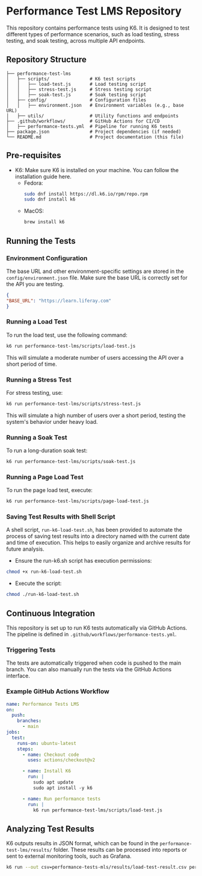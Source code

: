 # Performance Test LMS Repository

This repository contains performance tests using K6. It is designed to test different types of performance scenarios, such as load testing, stress testing, and soak testing, across multiple API endpoints.

## Repository Structure

    ├── performance-test-lms                    
    │   ├── scripts/               # K6 test scripts
    │   │   ├── load-test.js       # Load testing script
    │   │   ├── stress-test.js     # Stress testing script
    │   │   ├── soak-test.js       # Soak testing script
    │   ├── config/                # Configuration files
    │   │   ├── environment.json   # Environment variables (e.g., base URL)
    │   ├── utils/                 # Utility functions and endpoints
    ├── .github/workflows/         # GitHub Actions for CI/CD
    │   ├── performance-tests.yml  # Pipeline for running K6 tests
    ├── package.json               # Project dependencies (if needed)
    └── README.md                  # Project documentation (this file)


## Pre-requisites

- K6: Make sure K6 is installed on your machine. You can follow the installation guide here. 
  - Fedora:
    ```bash
    sudo dnf install https://dl.k6.io/rpm/repo.rpm
    sudo dnf install k6
    ```
  - MacOS:
    ```bash
    brew install k6
    ```

## Running the Tests

### Environment Configuration
The base URL and other environment-specific settings are stored in the `config/environment.json` file. Make sure the base URL is correctly set for the API you are testing.
```json
{
"BASE_URL": "https://learn.liferay.com"
}
```

### Running a Load Test
To run the load test, use the following command:
```bash
k6 run performance-test-lms/scripts/load-test.js
```

This will simulate a moderate number of users accessing the API over a short period of time.

### Running a Stress Test
For stress testing, use:
```bash
k6 run performance-test-lms/scripts/stress-test.js
```
This will simulate a high number of users over a short period, testing the system's behavior under heavy load.

### Running a Soak Test
To run a long-duration soak test:
```bash
k6 run performance-test-lms/scripts/soak-test.js
```
### Running a Page Load Test
To run the page load test, execute:
```bash
k6 run performance-test-lms/scripts/page-load-test.js
```

### Saving Test Results with Shell Script
A shell script, `run-k6-load-test.sh`, has been provided to automate the process of saving test results into a directory named with the current date and time of execution. This helps to easily organize and archive results for future analysis.

- Ensure the run-k6.sh script has execution permissions:
```bash
chmod +x run-k6-load-test.sh
```
- Execute the script:
```bash
chmod ./run-k6-load-test.sh
```

## Continuous Integration

This repository is set up to run K6 tests automatically via GitHub Actions. The pipeline is defined in `.github/workflows/performance-tests.yml`.

### Triggering Tests
The tests are automatically triggered when code is pushed to the main branch. You can also manually run the tests via the GitHub Actions interface.

### Example GitHub Actions Workflow

```yaml
name: Performance Tests LMS
on:
  push:
    branches:
      - main
jobs:
  test:
    runs-on: ubuntu-latest
    steps:
      - name: Checkout code
        uses: actions/checkout@v2

      - name: Install K6
        run: |
          sudo apt update
          sudo apt install -y k6

      - name: Run performance tests
        run: |
          k6 run performance-test-lms/scripts/load-test.js
```

## Analyzing Test Results

K6 outputs results in JSON format, which can be found in the `performance-test-lms/results/` folder. These results can be processed into reports or sent to external monitoring tools, such as Grafana.

```bash
k6 run --out csv=performance-tests-mls/results/load-test-result.csv performance-tests-lms/scripts/load-test.js
```

